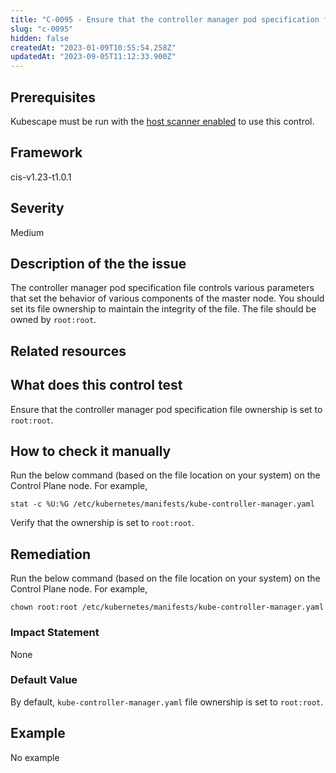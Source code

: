 ```yaml
---
title: "C-0095 - Ensure that the controller manager pod specification file ownership is set to root:root"
slug: "c-0095"
hidden: false
createdAt: "2023-01-09T10:55:54.258Z"
updatedAt: "2023-09-05T11:12:33.900Z"
---
```

## Prerequisites
Kubescape must be run with the [host scanner enabled](../scanning.md#the-host-scanner) to use this control.
## Framework
cis-v1.23-t1.0.1
## Severity
Medium
## Description of the the issue
The controller manager pod specification file controls various parameters that set the behavior of various components of the master node. You should set its file ownership to maintain the integrity of the file. The file should be owned by `root:root`.
## Related resources

## What does this control test
Ensure that the controller manager pod specification file ownership is set to `root:root`.
## How to check it manually
Run the below command (based on the file location on your system) on the Control Plane node. For example,

 
```
stat -c %U:%G /etc/kubernetes/manifests/kube-controller-manager.yaml

```
 Verify that the ownership is set to `root:root`.
## Remediation
Run the below command (based on the file location on your system) on the Control Plane node. For example,

 
```
chown root:root /etc/kubernetes/manifests/kube-controller-manager.yaml

```
### Impact Statement
None
### Default Value
By default, `kube-controller-manager.yaml` file ownership is set to `root:root`.
## Example
No example
